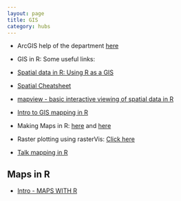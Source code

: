```yaml
---
layout: page
title: GIS
category: hubs
---
```


* ArcGIS help of the department [here](https://github.com/biometry/ArcGis)

* GIS in R: Some useful links:
 * [Spatial data in R: Using R as a GIS](https://github.com/Pakillo/R-GIS-tutorial/blob/master/R-GIS_tutorial.md)
 * [Spatial Cheatsheet](http://www.maths.lancs.ac.uk/~rowlings/Teaching/UseR2012/cheatsheet.html)
 * [mapview - basic interactive viewing of spatial data in R](http://environmentalinformatics-marburg.github.io/web-presentations/20150723_mapView.html)
 * [Intro to GIS mapping in R](http://remi-daigle.github.io/GIS_mapping_in_R/)
 * Making Maps in R: [here](http://kevjohnson.org/making-maps-in-r/) and [here](http://www.kevjohnson.org/making-maps-in-r-part-2/)
 * Raster plotting using rasterVis: [Click here](http://oscarperpinan.github.io/rastervis/)
 * [Talk mapping in R](http://www.noamross.net/blog/2015/2/20/mapping-in-R-peek-tobias.html)


## Maps in R

 * [Intro - MAPS WITH R](http://rstudio-pubs-static.s3.amazonaws.com/7202_3145df2a90a44e6e86a0637bc4264f9f.html)
